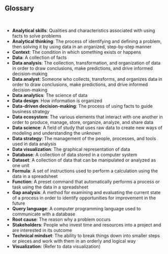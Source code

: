 ## Glossary 

&nbsp; 

* **Analytical skills**:  Qualities and characteristics associated with using facts to solve problems 
* **Analytical thinking**:  The process of identifying and defining a problem, then solving it by using data in an organized, step-by-step manner 
* **Context**:  The condition in which something exists or happens 
* **Data**:  A collection of facts 
* **Data analysis**:  The collection, transformation, and organization of data in order to draw conclusions, make predictions, and drive informed decision-making 
* **Data analyst**:  Someone who collects, transforms, and organizes data in order to draw conclusions, make predictions, and drive informed decision-making 
* **Data analytics**:  The science of data 
* **Data design**:  How information is organized 
* **Data-driven decision-making**:  The process of using facts to guide business strategy 
* **Data ecosystem**:  The various elements that interact with one another in order to produce, manage, store, organize, analyze, and share data 
* **Data science**:  A field of study that uses raw data to create new ways of modeling and understanding the unknown 
* **Data strategy**:  The management of the people, processes, and tools used in data analysis 
* **Data visualization**:  The graphical representation of data 
* **Database**:  A collection of data stored in a computer system 
* **Dataset**:  A collection of data that can be manipulated or analyzed as one unit 
* **Formula**:  A set of instructions used to perform a calculation using the data in a spreadsheet 
* **Function**:  A preset command that automatically performs a process or task using the data in a spreadsheet 
* **Gap analysis**:  A method for examining and evaluating the current state of a process in order to identify opportunities for improvement in the future 
* **Query language**:  A computer programming language used to communicate with a database 
* **Root cause**:  The reason why a problem occurs 
* **Stakeholders**:  People who invest time and resources into a project and are interested in its outcome 
* **Technical mindset**:  The ability to break things down into smaller steps or pieces and work with them in an orderly and logical way 
* **Visualization**:  (Refer to data visualization) 
